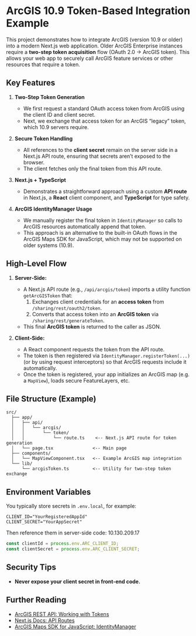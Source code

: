 # ArcGIS 10.9 Token-Based Integration Example

This project demonstrates how to integrate ArcGIS (version 10.9 or older) into a modern Next.js web application. Older ArcGIS Enterprise instances require a **two-step token acquisition** flow (OAuth 2.0 → ArcGIS token). This allows your web app to securely call ArcGIS feature services or other resources that require a token.

## Key Features

1. **Two-Step Token Generation**  
   - We first request a standard OAuth access token from ArcGIS using the client ID and client secret.  
   - Next, we exchange that access token for an ArcGIS “legacy” token, which 10.9 servers require.

2. **Secure Token Handling**  
   - All references to the **client secret** remain on the server side in a Next.js API route, ensuring that secrets aren’t exposed to the browser.  
   - The client fetches only the final token from this API route.

3. **Next.js + TypeScript**  
   - Demonstrates a straightforward approach using a custom **API route** in Next.js, a **React** client component, and **TypeScript** for type safety.

4. **ArcGIS IdentityManager Usage**  
   - We manually register the final token in `IdentityManager` so calls to ArcGIS resources automatically append that token.  
   - This approach is an alternative to the built-in OAuth flows in the ArcGIS Maps SDK for JavaScript, which may not be supported on older systems (10.9).

## High-Level Flow

1. **Server‑Side:**
   - A Next.js API route (e.g., `/api/arcgis/token`) imports a utility function `getArcGISToken` that:
     1. Exchanges client credentials for an **access token** from `/sharing/rest/oauth2/token`.
     2. Converts that access token into an **ArcGIS token** via `/sharing/rest/generateToken`.
   - This final **ArcGIS token** is returned to the caller as JSON.

2. **Client‑Side:**
   - A React component requests the token from the API route.  
   - The token is then registered via `IdentityManager.registerToken(...)` (or by using request interceptors) so that ArcGIS requests include it automatically.  
   - Once the token is registered, your app initializes an ArcGIS map (e.g. a `MapView`), loads secure FeatureLayers, etc.

## File Structure (Example)

```
src/
  ├── app/
  │   ├── api/
  │   │   └── arcgis/
  │   │       └── token/
  │   │           └── route.ts    <-- Next.js API route for token generation
  │   └── page.tsx               <-- Main page
  ├── components/
  │   └── MapViewComponent.tsx   <-- Example ArcGIS map integration
  └── lib/
      └── arcgisToken.ts         <-- Utility for two-step token exchange
```

## Environment Variables

You typically store secrets in `.env.local`, for example:

```
CLIENT_ID="YourRegisteredAppId"
CLIENT_SECRET="YourAppSecret"
```

Then reference them in server-side code: 10.130.209.17
```ts
const clientId = process.env.ARC_CLIENT_ID;
const clientSecret = process.env.ARC_CLIENT_SECRET;
```

## Security Tips

- **Never expose your client secret in front-end code.**  

## Further Reading

- [ArcGIS REST API: Working with Tokens](https://developers.arcgis.com/rest/users-groups-and-items/working-with-tokens.htm)  
- [Next.js Docs: API Routes](https://nextjs.org/docs/api-routes/introduction)  
- [ArcGIS Maps SDK for JavaScript: IdentityManager](https://developers.arcgis.com/javascript/latest/api-reference/esri-identity-IdentityManager.html)
